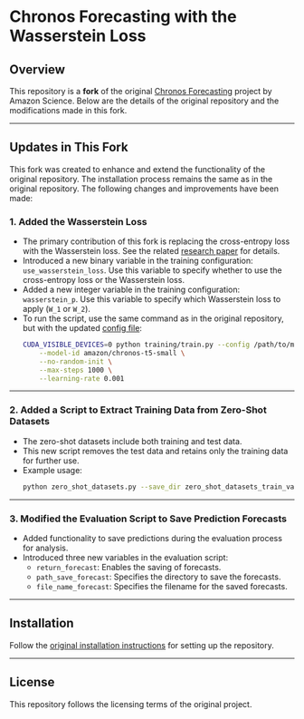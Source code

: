 # Chronos Forecasting with the Wasserstein Loss

## Overview

This repository is a **fork** of the original [Chronos Forecasting](https://github.com/amazon-science/chronos-forecasting/) project by Amazon Science. Below are the details of the original repository and the modifications made in this fork.

---

## Updates in This Fork

This fork was created to enhance and extend the functionality of the original repository. The installation process remains the same as in the original repository. The following changes and improvements have been made:

### 1. **Added the Wasserstein Loss**
   - The primary contribution of this fork is replacing the cross-entropy loss with the Wasserstein loss. See the related [research paper](https://arxiv.org/abs/2409.15367) for details.
   - Introduced a new binary variable in the training configuration: `use_wasserstein_loss`. Use this variable to specify whether to use the cross-entropy loss or the Wasserstein loss.
   - Added a new integer variable in the training configuration: `wasserstein_p`. Use this variable to specify which Wasserstein loss to apply (`W_1` or `W_2`).
   - To run the script, use the same command as in the original repository, but with the updated [config file](training/configs/chronos-t5-small-wasserstein.yaml):
     ```bash
     CUDA_VISIBLE_DEVICES=0 python training/train.py --config /path/to/modified/config.yaml \
         --model-id amazon/chronos-t5-small \
         --no-random-init \
         --max-steps 1000 \
         --learning-rate 0.001
     ```

---

### 2. **Added a Script to Extract Training Data from Zero-Shot Datasets**
   - The zero-shot datasets include both training and test data. 
   - This new script removes the test data and retains only the training data for further use.
   - Example usage:
     ```bash
     python zero_shot_datasets.py --save_dir zero_shot_datasets_train_val/ --config_path ../evaluation/configs/zero-shot.yaml
     ```

---

### 3. **Modified the Evaluation Script to Save Prediction Forecasts**
   - Added functionality to save predictions during the evaluation process for analysis.
   - Introduced three new variables in the evaluation script:
     - `return_forecast`: Enables the saving of forecasts.
     - `path_save_forecast`: Specifies the directory to save the forecasts.
     - `file_name_forecast`: Specifies the filename for the saved forecasts.
---

## Installation

Follow the [original installation instructions](https://github.com/amazon-science/chronos-forecasting#installation) for setting up the repository. 

---

## License

This repository follows the licensing terms of the original project.
